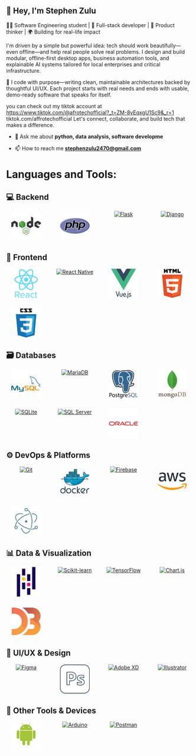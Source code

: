 ## 👋 Hey, I'm Stephen Zulu

🧑‍💻 Software Engineering student | 🔌 Full-stack developer | 🧠 Product thinker | 🌍 Building for real-life impact

I'm driven by a simple but powerful idea: tech should work beautifully—even offline—and help real people solve real problems. I design and build modular, offline-first desktop apps, business automation tools, and explainable AI systems tailored for local enterprises and critical infrastructure.

🚀 I code with purpose—writing clean, maintainable architectures backed by thoughtful UI/UX. Each project starts with real needs and ends with usable, demo-ready software that speaks for itself.

you can check out my tiktok account at https://www.tiktok.com/@afrotechofficial?_t=ZM-8yEqxgU1Sc9&_r=1
tiktok.com/affrotechofficial 
Let's connect, collaborate, and build tech that makes a difference.

- 💬 Ask me about **python, data analysis, software developme**

- 📫 How to reach me **stephenzulu2470@gmail.com**
<h1 align="left">Languages and Tools:</h1>

<!-- 💻 Backend -->
<h2 style="margin-top: 30px;">💻 Backend</h2>
<div style="display: grid; grid-template-columns: repeat(auto-fit, minmax(100px, 1fr)); gap: 24px; justify-items: center;">
  <a href="https://nodejs.org"><img src="https://raw.githubusercontent.com/devicons/devicon/master/icons/nodejs/nodejs-original-wordmark.svg" alt="Node.js" width="80"/></a>
  <a href="https://www.php.net"><img src="https://raw.githubusercontent.com/devicons/devicon/master/icons/php/php-original.svg" alt="PHP" width="80"/></a>
  <a href="https://flask.palletsprojects.com/"><img src="https://www.vectorlogo.zone/logos/pocoo_flask/pocoo_flask-icon.svg" alt="Flask" width="80"/></a>
  <a href="https://www.djangoproject.com/"><img src="https://cdn.worldvectorlogo.com/logos/django.svg" alt="Django" width="80"/></a>
</div>

<!-- 🎨 Frontend -->
<h2 style="margin-top: 30px;">🎨 Frontend</h2>
<div style="display: grid; grid-template-columns: repeat(auto-fit, minmax(100px, 1fr)); gap: 24px; justify-items: center;">
  <a href="https://reactjs.org/"><img src="https://raw.githubusercontent.com/devicons/devicon/master/icons/react/react-original-wordmark.svg" alt="React" width="80"/></a>
  <a href="https://reactnative.dev/"><img src="https://reactnative.dev/img/header_logo.svg" alt="React Native" width="80"/></a>
  <a href="https://vuejs.org/"><img src="https://raw.githubusercontent.com/devicons/devicon/master/icons/vuejs/vuejs-original-wordmark.svg" alt="Vue.js" width="80"/></a>
  <a href="https://www.w3.org/html/"><img src="https://raw.githubusercontent.com/devicons/devicon/master/icons/html5/html5-original-wordmark.svg" alt="HTML5" width="80"/></a>
  <a href="https://www.w3schools.com/css/"><img src="https://raw.githubusercontent.com/devicons/devicon/master/icons/css3/css3-original-wordmark.svg" alt="CSS3" width="80"/></a>
</div>

<!-- 🗃 Databases -->
<h2 style="margin-top: 30px;">🗃️ Databases</h2>
<div style="display: grid; grid-template-columns: repeat(auto-fit, minmax(100px, 1fr)); gap: 24px; justify-items: center;">
  <a href="https://www.mysql.com/"><img src="https://raw.githubusercontent.com/devicons/devicon/master/icons/mysql/mysql-original-wordmark.svg" alt="MySQL" width="80"/></a>
  <a href="https://mariadb.org/"><img src="https://www.vectorlogo.zone/logos/mariadb/mariadb-icon.svg" alt="MariaDB" width="80"/></a>
  <a href="https://www.postgresql.org"><img src="https://raw.githubusercontent.com/devicons/devicon/master/icons/postgresql/postgresql-original-wordmark.svg" alt="PostgreSQL" width="80"/></a>
  <a href="https://www.mongodb.com/"><img src="https://raw.githubusercontent.com/devicons/devicon/master/icons/mongodb/mongodb-original-wordmark.svg" alt="MongoDB" width="80"/></a>
  <a href="https://www.sqlite.org/"><img src="https://www.vectorlogo.zone/logos/sqlite/sqlite-icon.svg" alt="SQLite" width="80"/></a>
  <a href="https://www.microsoft.com/en-us/sql-server"><img src="https://www.svgrepo.com/show/303229/microsoft-sql-server-logo.svg" alt="SQL Server" width="80"/></a>
  <a href="https://www.oracle.com/"><img src="https://raw.githubusercontent.com/devicons/devicon/master/icons/oracle/oracle-original.svg" alt="Oracle" width="80"/></a>
</div>

<!-- ⚙️ DevOps & Platforms -->
<h2 style="margin-top: 30px;">⚙️ DevOps & Platforms</h2>
<div style="display: grid; grid-template-columns: repeat(auto-fit, minmax(100px, 1fr)); gap: 24px; justify-items: center;">
  <a href="https://git-scm.com/"><img src="https://www.vectorlogo.zone/logos/git-scm/git-scm-icon.svg" alt="Git" width="80"/></a>
  <a href="https://www.docker.com/"><img src="https://raw.githubusercontent.com/devicons/devicon/master/icons/docker/docker-original-wordmark.svg" alt="Docker" width="80"/></a>
  <a href="https://firebase.google.com/"><img src="https://www.vectorlogo.zone/logos/firebase/firebase-icon.svg" alt="Firebase" width="80"/></a>
  <a href="https://aws.amazon.com"><img src="https://raw.githubusercontent.com/devicons/devicon/master/icons/amazonwebservices/amazonwebservices-original-wordmark.svg" alt="AWS" width="80"/></a>
  <a href="https://www.electronjs.org"><img src="https://raw.githubusercontent.com/devicons/devicon/master/icons/electron/electron-original.svg" alt="Electron" width="80"/></a>
</div>

<!-- 📊 Data & Visualization -->
<h2 style="margin-top: 30px;">📊 Data & Visualization</h2>
<div style="display: grid; grid-template-columns: repeat(auto-fit, minmax(100px, 1fr)); gap: 24px; justify-items: center;">
  <a href="https://pandas.pydata.org/"><img src="https://raw.githubusercontent.com/devicons/devicon/master/icons/pandas/pandas-original.svg" alt="Pandas" width="80"/></a>
  <a href="https://scikit-learn.org/"><img src="https://upload.wikimedia.org/wikipedia/commons/0/05/Scikit_learn_logo_small.svg" alt="Scikit-learn" width="80"/></a>
  <a href="https://www.tensorflow.org"><img src="https://www.vectorlogo.zone/logos/tensorflow/tensorflow-icon.svg" alt="TensorFlow" width="80"/></a>
  <a href="https://chartjs.org/"><img src="https://www.chartjs.org/media/logo-title.svg" alt="Chart.js" width="80"/></a>
  <a href="https://d3js.org/"><img src="https://raw.githubusercontent.com/devicons/devicon/master/icons/d3js/d3js-original.svg" alt="D3.js" width="80"/></a>
</div>

<!-- 🎨 UI/UX & Design -->
<h2 style="margin-top: 30px;">🎨 UI/UX & Design</h2>
<div style="display: grid; grid-template-columns: repeat(auto-fit, minmax(100px, 1fr)); gap: 24px; justify-items: center;">
  <a href="https://www.figma.com/"><img src="https://www.vectorlogo.zone/logos/figma/figma-icon.svg" alt="Figma" width="80"/></a>
  <a href="https://www.photoshop.com/en"><img src="https://raw.githubusercontent.com/devicons/devicon/master/icons/photoshop/photoshop-line.svg" alt="Photoshop" width="80"/></a>
  <a href="https://www.adobe.com/products/xd.html"><img src="https://cdn.worldvectorlogo.com/logos/adobe-xd.svg" alt="Adobe XD" width="80"/></a>
  <a href="https://www.adobe.com/in/products/illustrator.html"><img src="https://www.vectorlogo.zone/logos/adobe_illustrator/adobe_illustrator-icon.svg" alt="Illustrator" width="80"/></a>
</div>

<!-- 🔧 Other Tools & Devices -->
<h2 style="margin-top: 30px;">🔧 Other Tools & Devices</h2>
<div style="display: grid; grid-template-columns: repeat(auto-fit, minmax(100px, 1fr)); gap: 24px; justify-items: center;">
  <a href="https://developer.android.com"><img src="https://raw.githubusercontent.com/devicons/devicon/master/icons/android/android-original-wordmark.svg" alt="Android" width="80"/></a>
  <a href="https://www.arduino.cc/"><img src="https://cdn.worldvectorlogo.com/logos/arduino-1.svg" alt="Arduino" width="80"/></a>
  <a href="https://postman.com"><img src="https://www.vectorlogo.zone/logos/getpostman/getpostman-icon.svg" alt="Postman" width="80"/></a>
  <a href="https://www.selenium.dev"><img src="https://raw.githubusercontent.com/det
